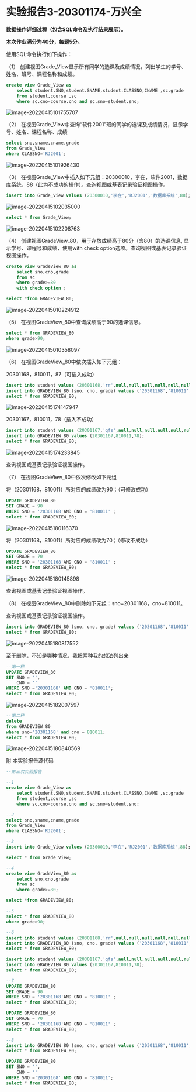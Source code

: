# 实验报告3-20301174-万兴全

**数据操作详细过程（包含SQL命令及执行结果展示）。**

**本次作业满分为40分，每题5分。**

使用SQL命令执行如下操作：

（1）  创建视图Grade_View显示所有同学的选课及成绩情况，列出学生的学号、姓名、班号、课程名称和成绩。

```sql
create view Grade_View as
    select student.SNO,student.SNAME,student.CLASSNO,CNAME ,sc.grade
    from student,course ,sc
    where sc.cno=course.cno and sc.sno=student.sno;
```

![image-20220415101755707](image-20220415101755707.png)

（2）  在视图Grade_View中查询“软件2001”班的同学的选课及成绩情况，显示学号、姓名、课程名称、成绩

```sql
select sno,sname,cname,grade
from Grade_View
where CLASSNO='RJ2001';
```

![image-20220415101926430](image-20220415101926430.png)

（3）  在视图Grade_View中插入如下元组：20300010，李在，软件2001，数据库系统，88（此为不成功的操作）。查询视图或基表记录验证视图操作。

```sql
insert into Grade_View values (20300010,'李在','RJ2001','数据库系统',88);
```

![image-20220415102035000](image-20220415102035000.png)

```sql
select * from Grade_View;
```

![image-20220415102208763](image-20220415102208763.png)

（4）  创建视图GradeView_80，用于存放成绩高于80分（含80）的选课信息, 显示学号、课程号和成绩，使用with check option选项。查询视图或基表记录验证视图操作。

```sql
create view GradeView_80 as
    select sno,cno,grade
    from sc
    where grade>=80
    with check option ;

select *from GRADEVIEW_80;
```

![image-20220415010224912](image-20220415010224912.png)

（5）  在视图GradeView_80中查询成绩高于90的选课信息。

```sql
select * from GRADEVIEW_80
where grade>90;
```

![image-20220415010358097](image-20220415010358097.png)

（6）  在视图GradeView_80中依次插入如下元组：

20301168，810011，87（可插入成功）

```sql
insert into student values (20301168,'rr',null,null,null,null,null,null,null);
insert into GRADEVIEW_80 (sno, cno, grade) values ('20301168','810011',87);
select * from GRADEVIEW_80;
```

![image-20220415174147947](image-20220415174147947.png)

20301167，810011，78（插入不成功）

```sql
insert into student values (20301167,'qfs',null,null,null,null,null,null,null);
insert into GRADEVIEW_80 values (20301167,810011,78);
select * from GRADEVIEW_80;
```

![image-20220415174233845](image-20220415174233845.png)

查询视图或基表记录验证视图操作。

（7）  在视图GradeView_80中依次修改如下元组

将（20301168，810011）所对应的成绩改为90；（可修改成功）

```sql
UPDATE GRADEVIEW_80
SET GRADE = 90
WHERE SNO = '20301168'AND CNO = '810011' ;
select * from GRADEVIEW_80;
```

![image-20220415180116370](image-20220415180116370.png)

将（20301168，810011）所对应的成绩改为70；（修改不成功）

```sql
UPDATE GRADEVIEW_80
SET GRADE = 70
WHERE SNO = '20301168'AND CNO = '810011' ;
select * from GRADEVIEW_80;
```

![image-20220415180145898](image-20220415180145898.png)

查询视图或基表记录验证视图操作。

（8）  在视图GradeView_80中删除如下元组：sno=20301168，cno=810011。

查询视图或基表记录验证视图操作。

```sql
insert into GRADEVIEW_80 (sno, cno, grade) values ('20301168','810011',87);
select * from GRADEVIEW_80;
```

![image-20220415180817552](image-20220415180817552.png)

至于删除，不知是哪种情况，我把两种我的想法列出来

```sql
--第一种
UPDATE GRADEVIEW_80
SET SNO = '',
    CNO = ''
WHERE SNO ='20301168' AND CNO = '810011';
select * from GRADEVIEW_80;
```

![image-20220415182007597](image-20220415182007597.png)

```sql
--第二种
delete
from GRADEVIEW_80
where sno='20301168' and cno = 810011;
select * from GRADEVIEW_80;
```

![image-20220415180840569](image-20220415180840569.png)







附 本实验报告源代码

```sql
--第三次实验报告

--1
create view Grade_View as
    select student.SNO,student.SNAME,student.CLASSNO,CNAME ,sc.grade
    from student,course ,sc
    where sc.cno=course.cno and sc.sno=student.sno;

--2
select sno,sname,cname,grade
from Grade_View
where CLASSNO='RJ2001';

--3
insert into Grade_View values (20300010,'李在','RJ2001','数据库系统',88);

select * from Grade_View;

--4
create view GradeView_80 as
    select sno,cno,grade
    from sc
    where grade>=80;

select *from GRADEVIEW_80;

--5
select * from GRADEVIEW_80
where grade>90;

--6
insert into student values (20301168,'rr',null,null,null,null,null,null,null);
insert into GRADEVIEW_80 (sno, cno, grade) values ('20301168','810011',87);
select * from GRADEVIEW_80;

insert into student values (20301167,'qfs',null,null,null,null,null,null,null);
insert into GRADEVIEW_80 values (20301167,810011,78);
select * from GRADEVIEW_80;

--7
UPDATE GRADEVIEW_80
SET GRADE = 90
WHERE SNO = '20301168'AND CNO = '810011' ;
select * from GRADEVIEW_80;

UPDATE GRADEVIEW_80
SET GRADE = 70
WHERE SNO = '20301168'AND CNO = '810011' ;
select * from GRADEVIEW_80;

--8
insert into GRADEVIEW_80 (sno, cno, grade) values ('20301168','810011',87);
select * from GRADEVIEW_80;

UPDATE GRADEVIEW_80
SET SNO = '',
    CNO = ''
WHERE SNO ='20301168' AND CNO = '810011';
select * from GRADEVIEW_80;
```
